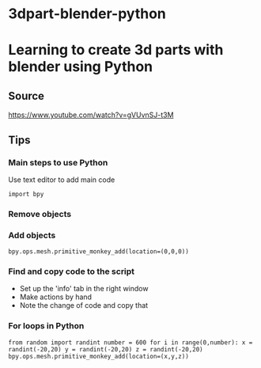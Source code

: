 # 3dpart-blender-python

# Learning to create 3d parts with blender using Python

## Source

https://www.youtube.com/watch?v=gVUvnSJ-t3M

## Tips

### Main steps to use Python

Use text editor to add main code

`import bpy`

### Remove objects 

### Add objects

`bpy.ops.mesh.primitive_monkey_add(location=(0,0,0))`

### Find and copy code to the script

* Set up the 'info' tab in the right window
* Make actions by hand
* Note the change of code and copy that

### For loops in Python

`from random import randint
number = 600
for i in range(0,number):
    x = randint(-20,20)
    y = randint(-20,20)
    z = randint(-20,20)
    bpy.ops.mesh.primitive_monkey_add(location=(x,y,z))
`

